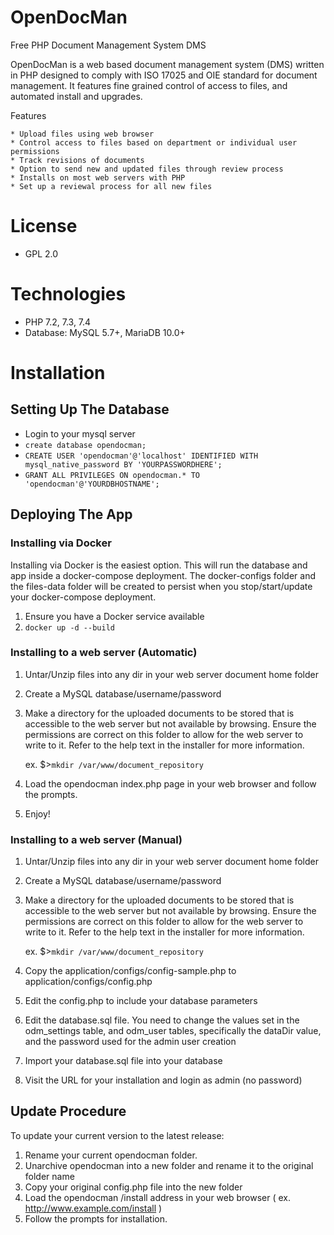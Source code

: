 # OpenDocMan

Free PHP Document Management System DMS

OpenDocMan is a web based document management system (DMS) written in PHP designed to comply with ISO 17025 and OIE standard for document management. It features fine grained control of access to files, and automated install and upgrades.

Features

    * Upload files using web browser
    * Control access to files based on department or individual user permissions
    * Track revisions of documents
    * Option to send new and updated files through review process
    * Installs on most web servers with PHP
    * Set up a reviewal process for all new files

# License
- GPL 2.0

# Technologies
- PHP 7.2, 7.3, 7.4 
- Database: MySQL 5.7+, MariaDB 10.0+

# Installation

## Setting Up The Database

- Login to your mysql server
- `create database opendocman;`
- `CREATE USER 'opendocman'@'localhost' IDENTIFIED WITH mysql_native_password BY 'YOURPASSWORDHERE';`
- `GRANT ALL PRIVILEGES ON opendocman.* TO 'opendocman'@'YOURDBHOSTNAME';`

## Deploying The App

### Installing via Docker

Installing via Docker is the easiest option. This will run the database and app inside a docker-compose deployment.
The docker-configs folder and the files-data folder will be created to persist when you stop/start/update your
docker-compose deployment. 

1. Ensure you have a Docker service available
1. `docker up -d --build`

### Installing to a web server (Automatic)

1. Untar/Unzip files into any dir in your web server document home folder
1. Create a MySQL database/username/password
1. Make a directory for the uploaded documents to be stored that is accessible
   to the web server but not available by browsing. Ensure the
   permissions are correct on this folder to allow for the web
   server to write to it. Refer to the help text in the installer
   for more information.

   ex.  $>`mkdir /var/www/document_repository`

1. Load the opendocman index.php page in your web browser and follow the prompts.
1. Enjoy!


### Installing to a web server (Manual)

1. Untar/Unzip files into any dir in your web server document home folder
1. Create a MySQL database/username/password
1. Make a directory for the uploaded documents to be stored that is accessible
   to the web server but not available by browsing. Ensure the
   permissions are correct on this folder to allow for the web
   server to write to it. Refer to the help text in the installer
   for more information.

   ex.  $>`mkdir /var/www/document_repository`

1. Copy the application/configs/config-sample.php to application/configs/config.php
1. Edit the config.php to include your database parameters
1. Edit the database.sql file. You need to change the values set in the odm_settings table, and odm_user tables, 
   specifically the dataDir value, and the password used for the admin user creation
1. Import your database.sql file into your database
1. Visit the URL for your installation and login as admin (no password)

## Update Procedure

To update your current version to the latest release:

1. Rename your current opendocman folder.
1. Unarchive opendocman into a new folder and rename it to the original folder name
1. Copy your original config.php file into the new folder
1. Load the opendocman /install address in your web browser ( ex. http://www.example.com/install )
1. Follow the prompts for installation.
